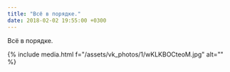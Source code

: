 ```yaml
---
title: "Всё в порядке."
date: 2018-02-02 19:55:00 +0300
---
```


Всё в порядке.

{% include media.html f="/assets/vk_photos/1/wKLKBOCteoM.jpg" alt="" %}
